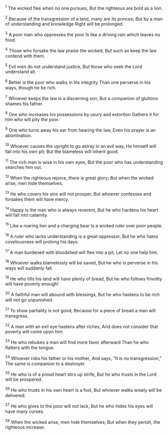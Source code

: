 <sup>1</sup> 
The wicked flee when no one pursues, But the righteous are bold as a lion. 

<sup>2</sup> 
Because of the transgression of a land, many are its princes; But by a man of understanding and knowledge Right will be prolonged. 

<sup>3</sup> 
A poor man who oppresses the poor Is like a driving rain which leaves no food. 

<sup>4</sup> 
Those who forsake the law praise the wicked, But such as keep the law contend with them. 

<sup>5</sup> 
Evil men do not understand justice, But those who seek the Lord understand all. 

<sup>6</sup> 
Better is the poor who walks in his integrity Than one perverse in his ways, though he be rich. 

<sup>7</sup> 
Whoever keeps the law is a discerning son, But a companion of gluttons shames his father. 

<sup>8</sup> 
One who increases his possessions by usury and extortion Gathers it for him who will pity the poor. 

<sup>9</sup> 
One who turns away his ear from hearing the law, Even his prayer is an abomination. 

<sup>10</sup> 
Whoever causes the upright to go astray in an evil way, He himself will fall into his own pit; But the blameless will inherit good. 

<sup>11</sup> 
The rich man is wise in his own eyes, But the poor who has understanding searches him out. 

<sup>12</sup> 
When the righteous rejoice, there is great glory; But when the wicked arise, men hide themselves. 

<sup>13</sup> 
He who covers his sins will not prosper, But whoever confesses and forsakes them will have mercy. 

<sup>14</sup> 
Happy is the man who is always reverent, But he who hardens his heart will fall into calamity. 

<sup>15</sup> 
Like a roaring lion and a charging bear Is a wicked ruler over poor people. 

<sup>16</sup> 
A ruler who lacks understanding is a great oppressor, But he who hates covetousness will prolong his days. 

<sup>17</sup> 
A man burdened with bloodshed will flee into a pit; Let no one help him. 

<sup>18</sup> 
Whoever walks blamelessly will be saved, But he who is perverse in his ways will suddenly fall. 

<sup>19</sup> 
He who tills his land will have plenty of bread, But he who follows frivolity will have poverty enough! 

<sup>20</sup> 
A faithful man will abound with blessings, But he who hastens to be rich will not go unpunished. 

<sup>21</sup> 
To show partiality is not good, Because for a piece of bread a man will transgress. 

<sup>22</sup> 
A man with an evil eye hastens after riches, And does not consider that poverty will come upon him. 

<sup>23</sup> 
He who rebukes a man will find more favor afterward Than he who flatters with the tongue. 

<sup>24</sup> 
Whoever robs his father or his mother, And says, "It is no transgression," The same is companion to a destroyer. 

<sup>25</sup> 
He who is of a proud heart stirs up strife, But he who trusts in the Lord will be prospered. 

<sup>26</sup> 
He who trusts in his own heart is a fool, But whoever walks wisely will be delivered. 

<sup>27</sup> 
He who gives to the poor will not lack, But he who hides his eyes will have many curses. 

<sup>28</sup> 
When the wicked arise, men hide themselves; But when they perish, the righteous increase.